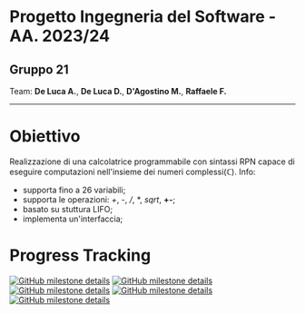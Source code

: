 # Progetto Ingegneria del Software - AA. 2023/24

## Gruppo 21

Team: **De Luca A.**, **De Luca D.**, **D'Agostino M.**, **Raffaele F.**

***

# Obiettivo

Realizzazione di una calcolatrice programmabile con sintassi RPN capace di eseguire computazioni nell'insieme dei numeri complessi(ℂ).
Info:
- supporta fino a 26 variabili;
- supporta le operazioni: *+*, *-*, */*, *, *sqrt*, **+-**;
- basato su stuttura LIFO;
- implementa un'interfaccia;

# Progress Tracking
<a href="https://github.com/partypankes/ProgettoCalcolatrice2023/milestone/5"><img alt="GitHub milestone details" src="https://img.shields.io/github/milestones/progress-percent/partypankes/ProgettoCalcolatrice2023/5?style=flat&labelColor=black&color=%23197d35"></a>
<a href="https://github.com/partypankes/ProgettoCalcolatrice2023/milestone/1"><img alt="GitHub milestone details" src="https://img.shields.io/github/milestones/progress-percent/partypankes/ProgettoCalcolatrice2023/1?style=flat&labelColor=black&color=%23293aac"></a>
<a href="https://github.com/partypankes/ProgettoCalcolatrice2023/milestone/2"><img alt="GitHub milestone details" src="https://img.shields.io/github/milestones/progress-percent/partypankes/ProgettoCalcolatrice2023/2?style=flat&labelColor=black&color=%23ff841f"></a>
<a href="https://github.com/partypankes/ProgettoCalcolatrice2023/milestone/4"><img alt="GitHub milestone details" src="https://img.shields.io/github/milestones/progress-percent/partypankes/ProgettoCalcolatrice2023/4?style=flat&labelColor=black&color=%23ef3f3c"></a>
<a href="https://github.com/partypankes/ProgettoCalcolatrice2023/milestone/3"><img alt="GitHub milestone details" src="https://img.shields.io/github/milestones/progress-percent/partypankes/ProgettoCalcolatrice2023/3?style=flat&labelColor=black&color=%234e3abe"></a>
